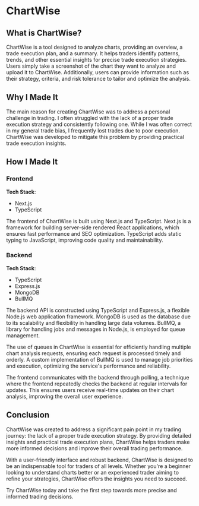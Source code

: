 # ChartWise

## What is ChartWise?

ChartWise is a tool designed to analyze charts, providing an overview, a trade execution plan, and a summary. It helps traders identify patterns, trends, and other essential insights for precise trade execution strategies. Users simply take a screenshot of the chart they want to analyze and upload it to ChartWise. Additionally, users can provide information such as their strategy, criteria, and risk tolerance to tailor and optimize the analysis.

## Why I Made It

The main reason for creating ChartWise was to address a personal challenge in trading. I often struggled with the lack of a proper trade execution strategy and consistently following one. While I was often correct in my general trade bias, I frequently lost trades due to poor execution. ChartWise was developed to mitigate this problem by providing practical trade execution insights.

## How I Made It

### Frontend

**Tech Stack**:
- Next.js
- TypeScript

The frontend of ChartWise is built using Next.js and TypeScript. Next.js is a framework for building server-side rendered React applications, which ensures fast performance and SEO optimization. TypeScript adds static typing to JavaScript, improving code quality and maintainability.

### Backend

**Tech Stack**:
- TypeScript
- Express.js
- MongoDB
- BullMQ

The backend API is constructed using TypeScript and Express.js, a flexible Node.js web application framework. MongoDB is used as the database due to its scalability and flexibility in handling large data volumes. BullMQ, a library for handling jobs and messages in Node.js, is employed for queue management.

The use of queues in ChartWise is essential for efficiently handling multiple chart analysis requests, ensuring each request is processed timely and orderly. A custom implementation of BullMQ is used to manage job priorities and execution, optimizing the service's performance and reliability.

The frontend communicates with the backend through polling, a technique where the frontend repeatedly checks the backend at regular intervals for updates. This ensures users receive real-time updates on their chart analysis, improving the overall user experience.

## Conclusion

ChartWise was created to address a significant pain point in my trading journey: the lack of a proper trade execution strategy. By providing detailed insights and practical trade execution plans, ChartWise helps traders make more informed decisions and improve their overall trading performance.

With a user-friendly interface and robust backend, ChartWise is designed to be an indispensable tool for traders of all levels. Whether you're a beginner looking to understand charts better or an experienced trader aiming to refine your strategies, ChartWise offers the insights you need to succeed.

Try ChartWise today and take the first step towards more precise and informed trading decisions.
